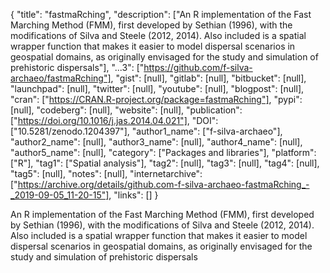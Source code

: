 {
  "title": "fastmaRching",
  "description": ["An R implementation of the Fast Marching Method (FMM), first developed by Sethian (1996), with the modifications of Silva and Steele (2012, 2014). Also included is a spatial wrapper function that makes it easier to model dispersal scenarios in geospatial domains, as originally envisaged for the study and simulation of prehistoric dispersals"],
  "...3": ["https://github.com/f-silva-archaeo/fastmaRching"],
  "gist": [null],
  "gitlab": [null],
  "bitbucket": [null],
  "launchpad": [null],
  "twitter": [null],
  "youtube": [null],
  "blogpost": [null],
  "cran": ["https://CRAN.R-project.org/package=fastmaRching"],
  "pypi": [null],
  "codeberg": [null],
  "website": [null],
  "publication": ["https://doi.org/10.1016/j.jas.2014.04.021"],
  "DOI": ["10.5281/zenodo.1204397"],
  "author1_name": ["f-silva-archaeo"],
  "author2_name": [null],
  "author3_name": [null],
  "author4_name": [null],
  "author5_name": [null],
  "category": ["Packages and libraries"],
  "platform": ["R"],
  "tag1": ["Spatial analysis"],
  "tag2": [null],
  "tag3": [null],
  "tag4": [null],
  "tag5": [null],
  "notes": [null],
  "internetarchive": ["https://archive.org/details/github.com-f-silva-archaeo-fastmaRching_-_2019-09-05_11-20-15"],
  "links": []
}

<!-- Generated by csv2md.R – do not edit by hand -->

An R implementation of the Fast Marching Method (FMM), first developed by Sethian (1996), with the modifications of Silva and Steele (2012, 2014). Also included is a spatial wrapper function that makes it easier to model dispersal scenarios in geospatial domains, as originally envisaged for the study and simulation of prehistoric dispersals